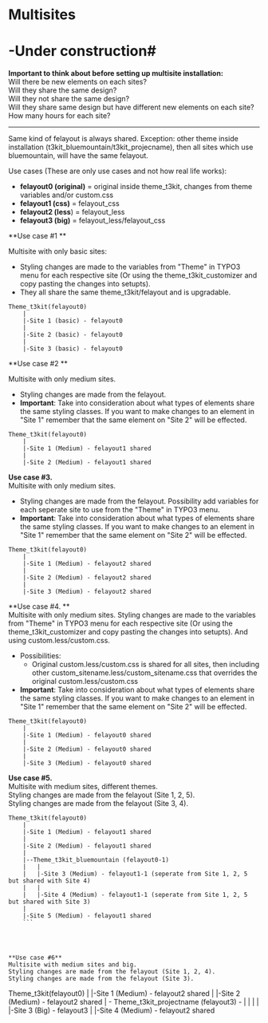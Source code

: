 # Multisites

# -Under construction#

**Important to think about before setting up multisite installation:**  
Will there be new elements on each sites?  
Will they share the same design?  
Will they not share the same design?  
Will they share same design but have different new elements on each site?  
How many hours for each site?

---

Same kind of felayout is always shared.
	Exception: other theme inside installation (t3kit_bluemountain/t3kit_projecname), then all sites which use bluemountain, will have the same felayout.

Use cases (These are only use cases and not how real life works):

* **felayout0 (original)** 	= original inside theme_t3kit, changes from theme variables and/or custom.css
* **felayout1 (css)** 		= felayout_css
* **felayout2 (less**) 		= felayout_less
* **felayout3 (big)** 		= felayout_less/felayout_css


**Use case #1  **

Multisite with only basic sites:  
* Styling changes are made to the variables from "Theme" in TYPO3 menu for each respective site (Or using the theme_t3kit_customizer and copy pasting the changes into setupts).
* They all share the same theme_t3kit/felayout and is upgradable.  
 
```
Theme_t3kit(felayout0)  
	|  
	|-Site 1 (basic) - felayout0   
	|  
	|-Site 2 (basic) - felayout0   
	|  
	|-Site 3 (basic) - felayout0   
```


**Use case #2 ** 
 
Multisite with only medium sites.  
* Styling changes are made from the felayout.  
* **Important**: Take into consideration about what types of elements share the same styling classes. If you want to make changes to an element in "Site 1" remember that the same element on "Site 2" will be effected.  

```
Theme_t3kit(felayout0)
	|
	|-Site 1 (Medium) - felayout1 shared
	|
	|-Site 2 (Medium) - felayout1 shared
```



**Use case #3.**  
Multisite with only medium sites.
* Styling changes are made from the felayout. Possibility add variables for each seperate site to use from the "Theme" in TYPO3 menu.
* **Important**:  Take into consideration about what types of elements share the same styling classes. If you want to make changes to an element in "Site 1" remember that the same element on "Site 2" will be effected.

```
Theme_t3kit(felayout0)
	|
	|-Site 1 (Medium) - felayout2 shared 
	|
	|-Site 2 (Medium) - felayout2 shared
	|
	|-Site 3 (Medium) - felayout2 shared
```





**Use case #4. **   
Multisite with only medium sites.
Styling changes are made to the variables from "Theme" in TYPO3 menu for each respective site (Or using the theme_t3kit_customizer and copy pasting the changes into setupts). And using custom.less/custom.css. 
* Possibilities: 
  * Original custom.less/custom.css is shared for all sites, then including other custom_sitename.less/custom_sitename.css that overrides the original custom.less/custom.css
* **Important**: Take into consideration about what types of elements share the same styling classes. If you want to make changes to an element in "Site 1" remember that the same element on "Site 2" will be effected. 

```
Theme_t3kit(felayout0)
	|
	|-Site 1 (Medium) - felayout0 shared 
	|
	|-Site 2 (Medium) - felayout0 shared
	|
	|-Site 3 (Medium) - felayout0 shared
``` 




**Use case #5.**  
Multisite with medium sites, different themes.  
Styling changes are made from the felayout (Site 1, 2, 5).  
Styling changes are made from the felayout (Site 3, 4).  
```
Theme_t3kit(felayout0)
	|
	|-Site 1 (Medium) - felayout1 shared
	|
	|-Site 2 (Medium) - felayout1 shared
	|
	|--Theme_t3kit_bluemountain (felayout0-1)
	|	|
	|	|-Site 3 (Medium) - felayout1-1 (seperate from Site 1, 2, 5 but shared with Site 4)
	|	|
	|	|-Site 4 (Medium) - felayout1-1 (seperate from Site 1, 2, 5 but shared with Site 3)
	|
	|-Site 5 (Medium) - felayout1 shared
    ```




**Use case #6**  
Multisite with medium sites and big.  
Styling changes are made from the felayout (Site 1, 2, 4).  
Styling changes are made from the felayout (Site 3).  
```
Theme_t3kit(felayout0)
	|
	|-Site 1 (Medium) - felayout2 shared 
	|
	|-Site 2 (Medium) - felayout2 shared
	|
	-
Theme_t3kit_projectname (felayout3)
	-	|
	|	|
	|	|-Site 3 (Big) - felayout3
	|
	|-Site 4 (Medium) - felayout2 shared
```

